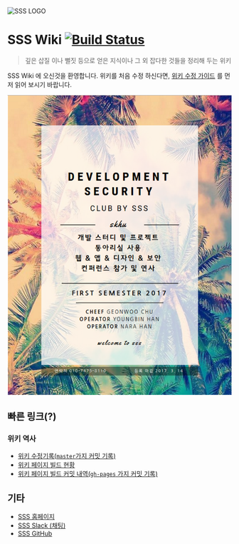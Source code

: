 ![SSS LOGO](https://avatars2.githubusercontent.com/u/20768166?v=3&s=200)
# SSS Wiki [![Build Status](https://travis-ci.org/skhu-sss/wiki.svg?branch=master)](https://travis-ci.org/skhu-sss/wiki)


> 깊은 삽질 이나 뻘짓 등으로 얻은 지식이나 그 외 잡다한 것들을 정리해 두는 위키

SSS Wiki 에 오신것을 환영합니다. 위키를 처음 수정 하신다면, [위키 수정 가이드](HowToEdit.md) 를 먼저 읽어 보시기 바랍니다.

![SSS POSTER](/poster.png)

## 빠른 링크(?)
### 위키 역사
- [위키 수정기록(`master`가지 커밋 기록)](https://github.com/skhu-sss/wiki/commits/master)
- [위키 페이지 빌드 현황](https://travis-ci.org/skhu-sss/wiki)
- [위키 페이지 빌드 커밋 내역(`gh-pages` 가지 커밋 기록)](https://github.com/skhu-sss/wiki/tree/gh-pages)

## 기타
 - [SSS 홈페이지](https://skhu-sss.github.io)
 - [SSS Slack (채팅)](https://skhu-sss.slack.com/)
 - [SSS GitHub](https://github.com/skhu-sss)
